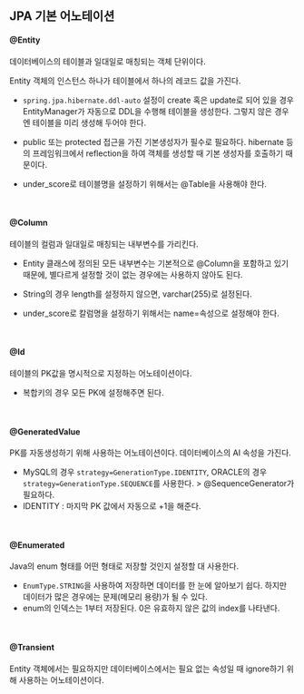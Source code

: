 ## JPA 기본 어노테이션

#### @Entity

데이터베이스의 테이블과 일대일로 매칭되는 객체 단위이다.

Entity 객체의 인스턴스 하나가 테이블에서 하나의 레코드 값을 가진다.

+ `spring.jpa.hibernate.ddl-auto` 설정이 create 혹은 update로 되어 있을 경우 EntityManager가 자동으로 DDL을 수행해 테이블을 생성한다. 그렇지 않은 경우엔 테이블을 미리 생성해 두어야 한다.

+ public 또는 protected 접근을 가진 기본생성자가 필수로 필요하다.
  hibernate 등의 프레임워크에서 reflection을 하여 객체를 생성할 때 기본 생성자를 호출하기 때문이다.
+ under_score로 테이블명을 설정하기 위해서는 @Table을 사용해야 한다.

<br>

#### @Column

테이블의 컬럼과 일대일로 매칭되는 내부변수를 가리킨다.

+ Entity 클래스에 정의된 모든 내부변수는 기본적으로 @Column을 포함하고 있기 때문에, 별다르게 설정할 것이 없는 경우에는 사용하지 않아도 된다.

+ String의 경우 length를 설정하지 않으면, varchar(255)로 설정된다.
+ under_score로 칼럼명을 설정하기 위해서는 name=속성으로 설정해야 한다.

<br>

#### @Id

테이블의 PK값을 명시적으로 지정하는 어노테이션이다.

+ 복합키의 경우 모든 PK에 설정해주면 된다.

<br>

#### @GeneratedValue

PK를 자동생성하기 위해 사용하는 어노테이션이다. 데이터베이스의 AI 속성을 가진다.

+ MySQL의 경우 `strategy=GenerationType.IDENTITY`, 
  ORACLE의 경우 `strategy=GenerationType.SEQUENCE`를 사용한다. > @SequenceGenerator가 필요하다.
+ IDENTITY : 마지막 PK 값에서 자동으로 +1을 해준다.

<br>

#### @Enumerated

Java의 enum 형태를 어떤 형태로 저장할 것인지 설정할 대 사용한다.

+ `EnumType.STRING`을 사용하여 저장하면 데이터를 한 눈에 알아보기 쉽다. 하지만 데이터가 많은 경우에는 문제(메모리 용량)가 될 수 있다.
+ enum의 인덱스는 1부터 저장된다. 0은 유효하지 않은 값의 index를 나타낸다.

<br>

#### @Transient

Entity 객체에서는 필요하지만 데이터베이스에서는 필요 없는 속성일 때 ignore하기 위해 사용하는 어노테이션이다.